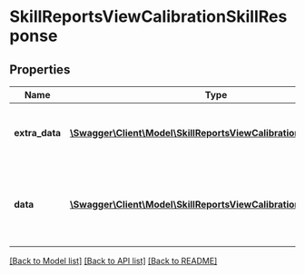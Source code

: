 # SkillReportsViewCalibrationSkillResponse

## Properties
Name | Type | Description | Notes
------------ | ------------- | ------------- | -------------
**extra_data** | [**\Swagger\Client\Model\SkillReportsViewCalibrationSkillExtraData**](SkillReportsViewCalibrationSkillExtraData.md) | Extra data, that are not part of the items list go here | 
**data** | [**\Swagger\Client\Model\SkillReportsViewCalibrationSkillData**](SkillReportsViewCalibrationSkillData.md) | Response success or failure to find manager calibration users list | 

[[Back to Model list]](../README.md#documentation-for-models) [[Back to API list]](../README.md#documentation-for-api-endpoints) [[Back to README]](../README.md)


